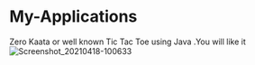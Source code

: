 # My-Applications
Zero Kaata or well known Tic Tac Toe using Java .You will like it
![Screenshot_20210418-100633](https://user-images.githubusercontent.com/80734056/115134492-297e1280-a02e-11eb-99d3-34675a379e53.png)
